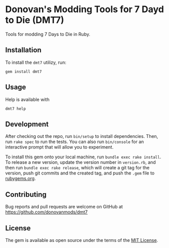 # Donovan's Modding Tools for 7 Dayd to Die (DMT7)

Tools for modding 7 Days to Die in Ruby.

## Installation

To install the `dmt7` utilizy, run:

    gem install dmt7

## Usage

Help is available with

    dmt7 help

## Development

After checking out the repo, run `bin/setup` to install dependencies. Then, run `rake spec` to run the tests. You can also run `bin/console` for an interactive prompt that will allow you to experiment.

To install this gem onto your local machine, run `bundle exec rake install`. To release a new version, update the version number in `version.rb`, and then run `bundle exec rake release`, which will create a git tag for the version, push git commits and the created tag, and push the `.gem` file to [rubygems.org](https://rubygems.org).

## Contributing

Bug reports and pull requests are welcome on GitHub at <https://github.com/donovanmods/dmt7>

## License

The gem is available as open source under the terms of the [MIT License](https://opensource.org/licenses/MIT).
